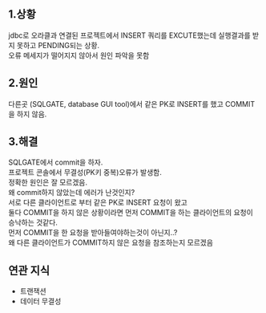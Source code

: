 ## 1.상황

jdbc로 오라클과 연결된 프로젝트에서 INSERT 쿼리를 EXCUTE했는데
실행결과를 받지 못하고 PENDING되는 상황.<br>
오류 메세지가 떨어지지 않아서 원인 파악을 못함<br>


## 2.원인

다른곳 (SQLGATE, database GUI tool)에서 같은 PK로 INSERT를 했고 COMMIT을 하지 않음.

## 3.해결

SQLGATE에서 commit을 하자. <br>
프로젝트 콘솔에서 무결성(PK키 중복)오류가 발생함.<br>
정확한 원인은 잘 모르겠음.<br>
왜 commit하지 않았는데 에러가 난것인지?<br>
서로 다른 클라이언트로 부터 같은 PK로 INSERT 요청이 왔고 <br>
둘다 COMMIT을 하지 않은 상황이라면 먼저 COMMIT을 하는 클라이언트의 요청이 승낙하는 것같다.<br>
먼저 COMMIT을 한 요청을 받아들여야하는것이 아닌지..?<br>
왜 다른 클라이언트가 COMMIT하지 않은 요청을 참조하는지 모르겠음<br>



## 연관 지식
- 트랜잭션
- 데이터 무결성